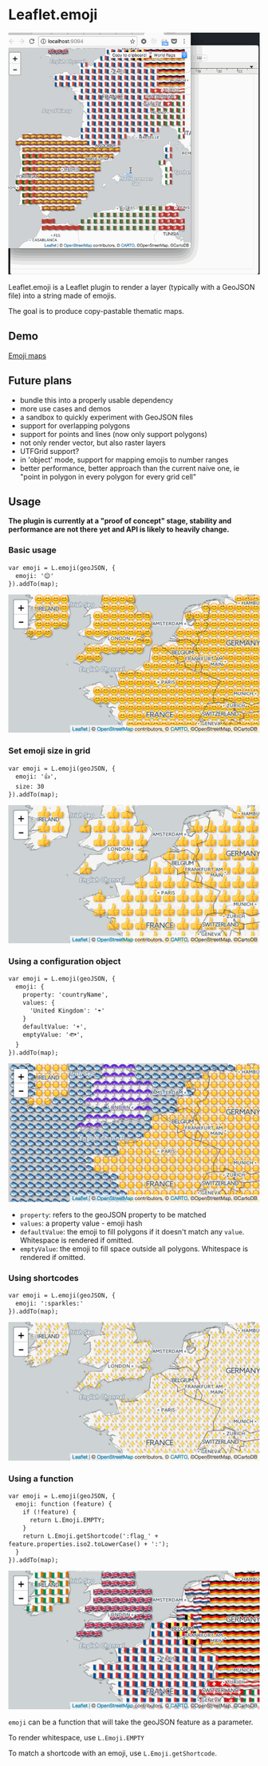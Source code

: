# Leaflet.emoji

<img src="https://github.com/nerik/Leaflet.Emoji/blob/master/doc/emoji.gif?raw=true">

Leaflet.emoji is a Leaflet plugin to render a layer (typically with a GeoJSON file) into a string made of emojis.

The goal is to produce copy-pastable thematic maps.

## Demo

<a href="https://nerik.github.io/Leaflet.Emoji/">Emoji maps</a>

## Future plans

- bundle this into a properly usable dependency
- more use cases and demos
- a sandbox to quickly experiment with GeoJSON files
- support for overlapping polygons
- support for points and lines (now only support polygons)
- not only render vector, but also raster layers
- UTFGrid support?
- in 'object' mode, support for mapping emojis to number ranges
- better performance, better approach than the current naive one, ie "point in polygon in every polygon for every grid cell"

## Usage

**The plugin is currently at a "proof of concept" stage, stability and performance are not there yet and API is likely to heavily change.**


### Basic usage
```
var emoji = L.emoji(geoJSON, {
  emoji: '😊'
}).addTo(map);
```

<img src="https://github.com/nerik/Leaflet.Emoji/blob/master/doc/doc_basic_usage.png">


### Set emoji size in grid
```
var emoji = L.emoji(geoJSON, {
  emoji: '👍',
  size: 30
}).addTo(map);
```

<img src="https://github.com/nerik/Leaflet.Emoji/blob/master/doc/doc_size.png">


### Using a configuration object

```
var emoji = L.emoji(geoJSON, {
  emoji: {
    property: 'countryName',
    values: {
      'United Kingdom': '☂️'
    }
    defaultValue: '☀️️',
    emptyValue: '🐟',
  }  
}).addTo(map);
```

<img src="https://github.com/nerik/Leaflet.Emoji/blob/master/doc/doc_object.png">

- `property`: refers to the geoJSON property to be matched
- `values`: a property value - emoji hash
- `defaultValue`: the emoji to fill polygons if it doesn't match any `value`. Whitespace is rendered if omitted.
- `emptyValue`: the emoji to fill space outside all polygons. Whitespace is rendered if omitted.

### Using shortcodes
```
var emoji = L.emoji(geoJSON, {
  emoji: ':sparkles:'
}).addTo(map);
```

<img src="https://github.com/nerik/Leaflet.Emoji/blob/master/doc/doc_shortcode.png">

### Using a function
```
var emoji = L.emoji(geoJSON, {
  emoji: function (feature) {
    if (!feature) {
      return L.Emoji.EMPTY;
    }
    return L.Emoji.getShortcode(':flag_' + feature.properties.iso2.toLowerCase() + ':');
  }
}).addTo(map);
```

<img src="https://github.com/nerik/Leaflet.Emoji/blob/master/doc/doc_function.png">

`emoji` can be a function that will take the geoJSON feature as a parameter.

To render whitespace, use `L.Emoji.EMPTY`

To match a shortcode with an emoji, use `L.Emoji.getShortcode`.
